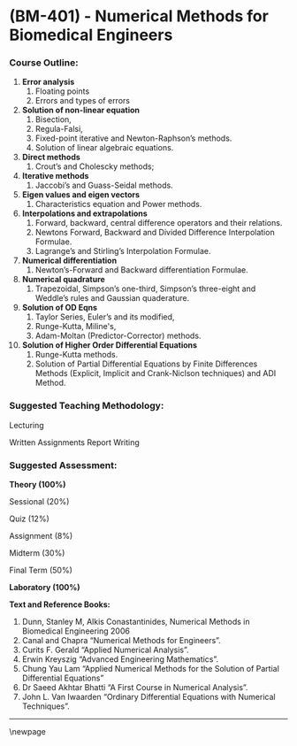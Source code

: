# **(BM-401) - Numerical Methods for Biomedical Engineers**


### **Course Outline:**
1. **Error analysis**
   1. Floating points
   1. Errors and types of errors
1. **Solution of non-linear equation**
   1. Bisection,
   1. Regula-Falsi,
   1. Fixed-point iterative and Newton-Raphson’s methods.
   1. Solution of linear algebraic equations.
1. **Direct methods**
   1. Crout’s and Cholescky methods;
1. **Iterative methods**
   1. Jaccobi’s and Guass-Seidal methods.
1. **Eigen values and eigen vectors**
   1. Characteristics equation and Power methods.
1. **Interpolations and extrapolations**
   1. Forward, backward, central difference operators and their relations.
   1. Newtons Forward, Backward and Divided Difference Interpolation Formulae.
   1. Lagrange’s and Stirling’s Interpolation Formulae.
1. **Numerical differentiation**
   1. Newton’s-Forward and Backward differentiation Formulae.
1. **Numerical quadrature**
   1. Trapezoidal, Simpson’s one-third, Simpson’s three-eight and Weddle’s rules and Gaussian quaderature.
1. **Solution of OD Eqns**
   1. Taylor Series, Euler’s and its modified,
   1. Runge-Kutta, Miline's,
   1. Adam-Moltan (Predictor-Corrector) methods.
1. **Solution of Higher Order Differential Equations**
   1. Runge-Kutta methods.
   1. Solution of Partial Differential Equations by Finite Differences Methods (Explicit, Implicit and Crank-Niclson techniques) and ADI Method.
### **Suggested Teaching Methodology:**
Lecturing

Written Assignments Report Writing
### **Suggested Assessment:**
**Theory (100%)**

Sessional (20%)

Quiz (12%)

Assignment (8%)

Midterm (30%)

Final Term (50%)

**Laboratory (100%)**

**Text and Reference Books:**

1. Dunn, Stanley M, Alkis Conastantinides, Numerical Methods in Biomedical Engineering 2006
1. Canal and Chapra “Numerical Methods for Engineers”.
1. Curits F. Gerald “Applied Numerical Analysis”.
1. Erwin Kreyszig “Advanced Engineering Mathematics”.
1. Chung Yau Lam “Applied Numerical Methods for the Solution of Partial Differential Equations”
1. Dr Saeed Akhtar Bhatti “A First Course in Numerical Analysis”.
1. John L. Van Iwaarden “Ordinary Differential Equations with Numerical Techniques”.

___
\newpage